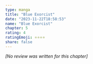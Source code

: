 ```yaml
---
type: manga
title: "Blue Exorcist"
date: "2023-11-22T18:58:53"
name: "Blue Exorcist"
chapter: 5
rating: 4
ratingEmoji: ⭐️⭐️⭐️⭐️
share: false
---
```


_[No review was written for this chapter]_
